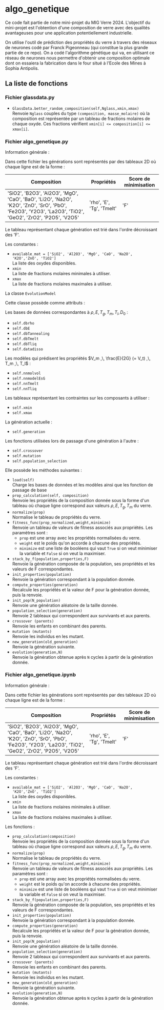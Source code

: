 # algo_genetique

Ce code fait partie de notre mini-projet du MIG Verre 2024. L'objectif du mini-projet est l'obtention d'une composition de verre avec des qualités avantageuses pour une application potentiellement industrielle.

<!--"une application potentiellement industrielle" :D -->

On utilise l'outil de prédiction des propriétés du verre à travers des réseaux de neurones codé par Franck Pigeonneau (qui constitue la plus grande partie de ce repo). On a codé l'algorithme génétique qui va, en utilisant ce réseau de neurones nous permettre d'obtenir une composition optimale dont on essaiera la fabrication dans le four situé à l'Ecole des Mines à Sophia Antipolis.

## La liste de fonctions

### Fichier glassdata.py

- `GlassData.better_random_composition(self,Nglass,xmin,xmax)`  
Renvoie `Nglass` couples du type `(composition, masse_molaire)` où la composition est représentée par un tableau de fractions molaires de chaque oxyde. Ces fractions vérifient `xmin[i] <= composition[i] <= xmax[i]`.

### Fichier algo_genetique.py

Information générale :

Dans cette fichier les générations sont représentés par des tableaux 2D où chaque ligne est de la forme :

| Composition | Propriétés | Score de minimisation |
| --- | --- | --- |
| 'SiO2', 'B2O3', 'Al2O3', 'MgO', 'CaO', 'BaO', 'Li2O', 'Na2O', 'K2O', 'ZnO', 'SrO', 'PbO', 'Fe2O3', 'Y2O3', 'La2O3', 'TiO2', 'GeO2', 'ZrO2', 'P2O5', 'V2O5' | 'rho', 'E', 'Tg', 'Tmelt' | 'F' |

Le tableau représentant chaque génération est trié dans l'ordre décroissant des 'F'.

Les constantes :

- `available_mat = ['SiO2', 'Al2O3', 'MgO', 'CaO', 'Na2O', 'K2O','ZnO', 'TiO2']`  
La liste des oxydes disponibles.
- `xmin`  
La liste de fractions molaires minimales à utiliser.
- `xmax`  
La liste de fractions molaires maximales à utiliser.

La classe `EvolutionModel`  

Cette classe possède comme attributs :

Les bases de données correspondantes à $\rho ,\, E ,\, T_g ,\, T_m ,\, T_l ,\, D_0$ :

- `self.dbrho`
- `self.dbE`
- `self.dbTannealing`
- `self.dbTmelt`
- `self.dbTliq`
- `self.datadisso`

Les modèles qui prédisent les propriétés $V_m ,\, \frac{E}{2G} (= V_t) ,\, T_m ,\, T_l$ :

- `self.nnmolvol`
- `self.nnmodelEsG`
- `self.nnTmelt`
- `self.nnTliq`

Les tableaux représentant les contraintes sur les composants à utiliser :

- `self.xmin`
- `self.xmax`

La génération actuelle :

- `self.generation`

Les fonctions utilisées lors de passage d'une génération à l'autre :

- `self.crossover`
- `self.mutation`
- `self.population_selection`

Elle possède les méthodes suivantes :

<!-- TO DO -->

- `load(self)`  
Charge les bases de données et les modèles ainsi que les fonction de passage de base
- `prop_calculation(self, composition)`  
Renvoie les propriétés de la composition donnée sous la forme d'un tableau où chaque ligne correspond aux valeurs $\rho ,\, E ,\, T_g ,\, T_m$ du verre.
- `normalize(prop)`  
Normalise le tableau de propriétés du verre.
- `fitness_func(prop_normalized,weight,minimize)`  
Renvoie un tableau de valeurs de fitness associés aux propriétés. Les paramètres sont :
    - `prop` est une array avec les propriétés normalisées du verre.
    - `weight` est le poids qu'on accorde à chacune des propriétés.
    - `minimize` est une liste de booléens qui vaut `True` si on veut minimiser la variable et `False` si on veut la maximiser.
- `stack_by_f(population,properties,F)`  
Renvoie la génération composée de la population, ses propriétés et les valeurs de F correspondantes.
- `init_properties(population)`  
Renvoie la génération correspondant à la population donnée.
- `compute_properties(generation)`  
Recalcule les propriétés et la valeur de F pour la génération donnée, puis la renvoie.
- `init_pop(N_population)`  
Renvoie une génération aléatoire de la taille donnée.
- `population_selection(generation)`  
Renvoie 2 tableaux qui correspondent aux survivants et aux parents.
- `crossover (parents)`  
Renvoie les enfants en combinant des parents.
- `mutation (mutants)`  
Renvoie les individus en les mutant.
- `new_generation(old_generation)`  
Renvoie la génération suivante.
- `evolution(generation,N)`  
Renvoie la génération obtenue après `N` cycles à partir de la génération donnée.

<!-- TODO : remove this portion -->
### Fichier algo_genetique.ipynb

Information générale :

Dans cette fichier les générations sont représentés par des tableaux 2D où chaque ligne est de la forme :

| Composition | Propriétés | Score de minimisation |
| --- | --- | --- |
| 'SiO2', 'B2O3', 'Al2O3', 'MgO', 'CaO', 'BaO', 'Li2O', 'Na2O', 'K2O', 'ZnO', 'SrO', 'PbO', 'Fe2O3', 'Y2O3', 'La2O3', 'TiO2', 'GeO2', 'ZrO2', 'P2O5', 'V2O5' | 'rho', 'E', 'Tg', 'Tmelt' | 'F' |

Le tableau représentant chaque génération est trié dans l'ordre décroissant des 'F'.

Les constantes :

- `available_mat = ['SiO2', 'Al2O3', 'MgO', 'CaO', 'Na2O', 'K2O','ZnO', 'TiO2']`  
La liste des oxydes disponibles.
- `xmin`  
La liste de fractions molaires minimales à utiliser.
- `xmax`  
La liste de fractions molaires maximales à utiliser.

Les fonctions :

- `prop_calculation(composition)`  
Renvoie les propriétés de la composition donnée sous la forme d'un tableau où chaque ligne correspond aux valeurs $\rho ,\, E ,\, T_g ,\, T_m$ du verre.
- `normalize(prop)`  
Normalise le tableau de propriétés du verre.
- `fitness_func(prop_normalized,weight,minimize)`  
Renvoie un tableau de valeurs de fitness associés aux propriétés. Les paramètres sont :
    - `prop` est une array avec les propriétés normalisées du verre.
    - `weight` est le poids qu'on accorde à chacune des propriétés.
    - `minimize` est une liste de booléens qui vaut `True` si on veut minimiser la variable et `False` si on veut la maximiser.
- `stack_by_f(population,properties,F)`  
Renvoie la génération composée de la population, ses propriétés et les valeurs de F correspondantes.
- `init_properties(population)`  
Renvoie la génération correspondant à la population donnée.
- `compute_properties(generation)`  
Recalcule les propriétés et la valeur de F pour la génération donnée, puis la renvoie.
- `init_pop(N_population)`  
Renvoie une génération aléatoire de la taille donnée.
- `population_selection(generation)`  
Renvoie 2 tableaux qui correspondent aux survivants et aux parents.
- `crossover (parents)`  
Renvoie les enfants en combinant des parents.
- `mutation (mutants)`  
Renvoie les individus en les mutant.
- `new_generation(old_generation)`  
Renvoie la génération suivante.
- `evolution(generation,N)`  
Renvoie la génération obtenue après `N` cycles à partir de la génération donnée.
